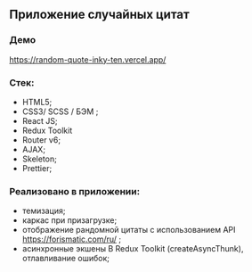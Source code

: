 ## Приложение случайных цитат

### Демо

https://random-quote-inky-ten.vercel.app/

### Стек:

- HTML5;
- СSS3/ SCSS / БЭМ ;
- React JS;
- Redux Toolkit
- Router v6;
- AJAX;
- Skeleton;
- Prettier;

### Реализовано в приложении:

- темизация;
- каркас при призагрузке;
- отображение рандомной цитаты с использованием API https://forismatic.com/ru/ ;
- асинхронные экшены В Redux Toolkit (createAsyncThunk), отлавливание ошибок;
